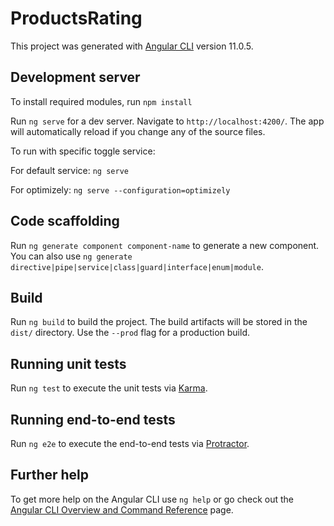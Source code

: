 # ProductsRating

This project was generated with [Angular CLI](https://github.com/angular/angular-cli) version 11.0.5.

## Development server
To install required modules, run `npm install`

Run `ng serve` for a dev server. Navigate to `http://localhost:4200/`. The app will automatically reload if you change any of the source files.

To run with specific toggle service:

For default service:
`ng serve`

For optimizely:
`ng serve --configuration=optimizely`

## Code scaffolding

Run `ng generate component component-name` to generate a new component. You can also use `ng generate directive|pipe|service|class|guard|interface|enum|module`.

## Build

Run `ng build` to build the project. The build artifacts will be stored in the `dist/` directory. Use the `--prod` flag for a production build.

## Running unit tests

Run `ng test` to execute the unit tests via [Karma](https://karma-runner.github.io).

## Running end-to-end tests

Run `ng e2e` to execute the end-to-end tests via [Protractor](http://www.protractortest.org/).

## Further help

To get more help on the Angular CLI use `ng help` or go check out the [Angular CLI Overview and Command Reference](https://angular.io/cli) page.
